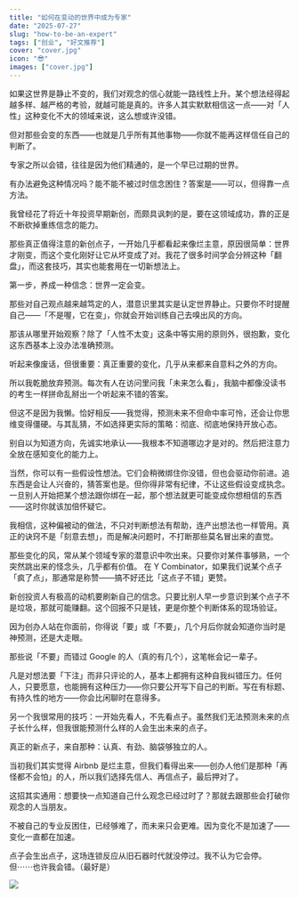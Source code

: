 ```yaml
---
title: "如何在变动的世界中成为专家"
date: "2025-07-27"
slug: "how-to-be-an-expert"
tags: ["创业", "好文推荐"]
cover: "cover.jpg"
icon: "😎"
images: ["cover.jpg"]
---
```

如果这世界是静止不变的，我们对观念的信心就能一路线性上升。某个想法经得起越多样、越严格的考验，就越可能是真的。许多人其实默默相信这一点——对「人性」这种变化不大的领域来说，这么想或许没错。



但对那些会变的东西——也就是几乎所有其他事物——你就不能再这样信任自己的判断了。



专家之所以会错，往往是因为他们精通的，是一个早已过期的世界。



有办法避免这种情况吗？能不能不被过时信念困住？答案是——可以，但得靠一点方法。



我曾经花了将近十年投资早期新创，而颇具讽刺的是，要在这领域成功，靠的正是不断砍掉重练信念的能力。



那些真正值得注意的新创点子，一开始几乎都看起来像烂主意，原因很简单：世界才刚变，而这个变化刚好让它从坏变成了对。我花了很多时间学会分辨这种「翻盘」，而这套技巧，其实也能套用在一切新想法上。



第一步，养成一种信念：世界一定会变。



那些对自己观点越来越笃定的人，潜意识里其实是认定世界静止。只要你不时提醒自己——「不是喔，它在变」，你就会开始训练自己去嗅出风的方向。



那该从哪里开始观察？除了「人性不太变」这条中等实用的原则外，很抱歉，变化这东西基本上没办法准确预测。



听起来像废话，但很重要：真正重要的变化，几乎从来都来自意料之外的方向。



所以我乾脆放弃预测。每次有人在访问里问我「未来怎么看」，我脑中都像没读书的考生一样拼命乱掰出一个听起来不错的答案。



但这不是因为我懒。恰好相反——我觉得，预测未来不但命中率可怜，还会让你思维变得僵硬。与其乱猜，不如选择更实际的策略：彻底、彻底地保持开放心态。



别自以为知道方向，先诚实地承认——我根本不知道哪边才是对的。然后把注意力全放在感知变化的能力上。



当然，你可以有一些假设性想法。它们会稍微绑住你没错，但也会驱动你前进。追东西是会让人兴奋的，猜答案也是。但你得非常有纪律，不让这些假设变成执念。
一旦别人开始把某个想法跟你绑在一起，那个想法就更可能变成你想相信的东西——这时你就该加倍怀疑它。



我相信，这种偏被动的做法，不只对判断想法有帮助，连产出想法也一样管用。真正的诀窍不是「刻意去想」，而是解决问题时，不打断那些莫名冒出来的直觉。



那些变化的风，常从某个领域专家的潜意识中吹出来。只要你对某件事够熟，一个突然跳出来的怪念头，几乎都有价值。
在 Y Combinator，如果我们说某个点子「疯了点」，那通常是称赞——搞不好还比「这点子不错」更赞。



新创投资人有极高的动机要刷新自己的信念。只要比别人早一步意识到某个点子不是垃圾，那就可能赚翻。这个回报不只是钱，更是你整个判断体系的现场验证。



因为创办人站在你面前，你得说「要」或「不要」，几个月后你就会知道你当时是神预测，还是大走眼。



那些说「不要」而错过 Google 的人（真的有几个），这笔帐会记一辈子。



凡是对想法要「下注」而非只评论的人，基本上都拥有这种自我纠错压力。任何人，只要愿意，也能拥有这种压力——你只要公开写下自己的判断。写在有标题、有持久性的地方——你会比闲聊时在意得多。



另一个我很常用的技巧：一开始先看人，不先看点子。虽然我们无法预测未来的点子长什么样，但我很能预测什么样的人会生出未来的点子。



真正的新点子，来自那种：认真、有劲、脑袋够独立的人。



当初我们其实觉得 Airbnb 是烂主意，但我们看得出来——创办人他们是那种「再怪都不会怕」的人，所以我们选择先信人、再信点子，最后押对了。



这招其实通用：想要快一点知道自己什么观念已经过时了？那就去跟那些会打破你观念的人当朋友。



不被自己的专业反困住，已经够难了，而未来只会更难。因为变化不是加速了——变化一直都在加速。



点子会生出点子，这场连锁反应从旧石器时代就没停过。我不认为它会停。
但⋯⋯也许我会错。（最好是）




![](https://prod-files-secure.s3.us-west-2.amazonaws.com/112d0858-5090-4d34-a606-b75eb8d65fd2/46476355-9cf3-4e99-9b7a-3531bc426380/1000202064.png?X-Amz-Algorithm=AWS4-HMAC-SHA256&X-Amz-Content-Sha256=UNSIGNED-PAYLOAD&X-Amz-Credential=ASIAZI2LB4663NM7FGLF%2F20250817%2Fus-west-2%2Fs3%2Faws4_request&X-Amz-Date=20250817T044644Z&X-Amz-Expires=3600&X-Amz-Security-Token=IQoJb3JpZ2luX2VjEDwaCXVzLXdlc3QtMiJIMEYCIQCSb72IlEtad%2FYIeT9yRP2E72JJOFF5b%2FHteRxkEm0FNQIhANk%2F0S%2Fs9FiATdJoB7fESL4mI0kRGq7RCe3gychBGFyQKogECIX%2F%2F%2F%2F%2F%2F%2F%2F%2F%2FwEQABoMNjM3NDIzMTgzODA1IgwbXsKvs5jb6cUD%2BWAq3AMTpbeMzyQEp1xBshhOWM7KF%2BCb%2BGDkoEQVhO9nG2v7U01kbMk4iY1QnxEomVMOn9FPXhtpxy01hh51MJXWapp5iC1xYLVQGW9yLNtB21jxGDBH1qA%2BRtClMIUg5YssnASJGfhUKiW7SyxTe3mx5PeHJ%2Bj1dFBkg8KlxlqTPOjXifqSlXqN8Wb8qCVOHSvwkG3eE1bzGER8uqeyE1JL8mCfuXq%2FFFHEFIur1GCVBZAb1KozPxqX4FD483%2BkNg4wX2dN42bCQ0hSvao1nnP5erkPrXEsXM7iMLACnqKiYDLOCvtaJxSZ1YGLbTIwCZi6OD0tBhFpGLy5%2FMse%2FR017IluOQmfXkBCoXySL88CEdFk2uUCICJyfka8X5OpBaILUkFkZx35VscV0kZu5ehWTa1kJFsWW2F5OWjesfQqyTkL7s%2Bb3jBZOZbYBQo1XBfPpWPY%2Bd5PNfGDfH34SCBnAjAGkqF8GnOjUEnqjJwbG3GbtKT%2FtMDRKeE0JgZfxVZDX5BioDz67DsfCzLrJXAYvWwwnDvQISfjvzKR0uo7p7BZdkhDPv3Bm%2FV9iBDMZn4MYiPMdv8ViTYky5TlX8Fm3MaD3o1Unz8Un7OoEmobvCpNk2TFKKAmkXcmSSRgeDDPl4XFBjqkATJ%2BMuSBj6sh3i7RVwhTsxrrTS09ybwbTcBg%2BkRJqNFm4KcGvT4%2B6hQhlOG1xeSomMkcm1JYKHgeUavLCEKd1Zhi3sHfpPMhbyDSXqHnv8adSf3xeByS4lcGT0o9k3y5nqngZ1Auf2odxdPWkHfbSCB5M903NFtyafeqULn8SBYZngLQhRQR3Hyucm9d%2BetpM2xCCo9l3r9zDEAbpYYGvpGMjzzd&X-Amz-Signature=023373247e3ff6ef13f78eff25b84d08a95b27b4b5e434ece9f93724008d045d&X-Amz-SignedHeaders=host&x-amz-checksum-mode=ENABLED&x-id=GetObject)

